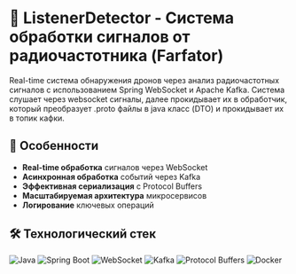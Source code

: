 # 🚀 ListenerDetector - Система обработки сигналов от радиочастотника (Farfator)

Real-time система обнаружения дронов через анализ радиочастотных сигналов с использованием Spring WebSocket и Apache Kafka. Система слушает через websocket сигналы, далее прокидывает их в обработчик, который преобразует .proto файлы в java класс (DTO) и прокидывает их в топик кафки.

## 🌟 Особенности
- **Real-time обработка** сигналов через WebSocket
- **Асинхронная обработка** событий через Kafka
- **Эффективная сериализация** с Protocol Buffers
- **Масштабируемая архитектура** микросервисов
- **Логирование** ключевых операций

## 🛠️ Технологический стек
![Java](https://img.shields.io/badge/Java-17-ED8B00?logo=openjdk&logoColor=white)
![Spring Boot](https://img.shields.io/badge/Spring_Boot-3.2.5-6DB33F?logo=springboot)
![WebSocket](https://img.shields.io/badge/WebSocket-010101?logo=websocket&logoColor=white)
![Kafka](https://img.shields.io/badge/Kafka-231F20?logo=apachekafka&logoColor=white)
![Protocol Buffers](https://img.shields.io/badge/Protocol_Buffers-3178C6?logo=protobuf&logoColor=white)
![Docker](https://img.shields.io/badge/Docker-24.0-2496ED?logo=docker)
